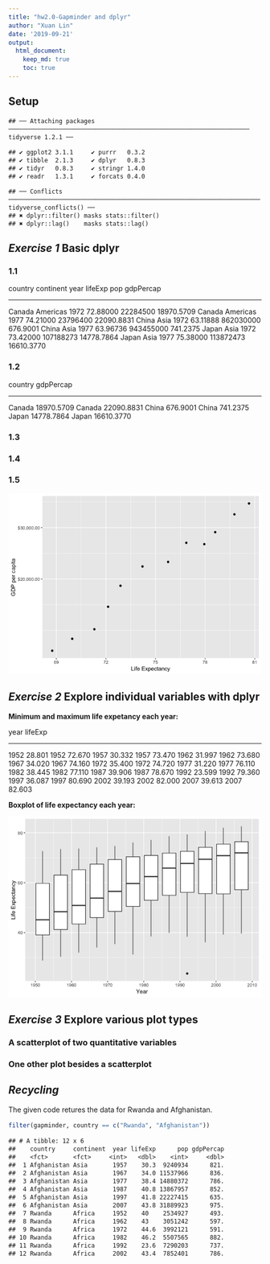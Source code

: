 ```yaml
---
title: "hw2.0-Gapminder and dplyr"
author: "Xuan Lin"
date: '2019-09-21'
output: 
  html_document:
    keep_md: true
    toc: true
---
```


## Setup

```
## ── Attaching packages ─────────────────────────────────────────────────────────────────── tidyverse 1.2.1 ──
```

```
## ✔ ggplot2 3.1.1     ✔ purrr   0.3.2
## ✔ tibble  2.1.3     ✔ dplyr   0.8.3
## ✔ tidyr   0.8.3     ✔ stringr 1.4.0
## ✔ readr   1.3.1     ✔ forcats 0.4.0
```

```
## ── Conflicts ────────────────────────────────────────────────────────────────────── tidyverse_conflicts() ──
## ✖ dplyr::filter() masks stats::filter()
## ✖ dplyr::lag()    masks stats::lag()
```

## _Exercise 1_ Basic dplyr
### __1.1__

country   continent    year    lifeExp         pop    gdpPercap
--------  ----------  -----  ---------  ----------  -----------
Canada    Americas     1972   72.88000    22284500   18970.5709
Canada    Americas     1977   74.21000    23796400   22090.8831
China     Asia         1972   63.11888   862030000     676.9001
China     Asia         1977   63.96736   943455000     741.2375
Japan     Asia         1972   73.42000   107188273   14778.7864
Japan     Asia         1977   75.38000   113872473   16610.3770

### __1.2__

country     gdpPercap
--------  -----------
Canada     18970.5709
Canada     22090.8831
China        676.9001
China        741.2375
Japan      14778.7864
Japan      16610.3770

### __1.3__
<!--html_preserve--><div id="htmlwidget-17317a1f5dfb4eb344d2" style="width:100%;height:auto;" class="datatables html-widget"></div>
<script type="application/json" data-for="htmlwidget-17317a1f5dfb4eb344d2">{"x":{"filter":"none","data":[["1","2","3","4","5","6","7","8","9","10","11","12","13","14","15","16","17","18","19","20","21","22","23","24","25","26","27","28","29","30","31","32","33","34","35","36","37","38","39","40","41","42","43","44","45","46","47","48","49","50","51","52","53","54","55","56","57","58","59","60","61","62","63","64","65","66","67","68","69","70","71","72","73","74","75","76","77","78","79","80","81","82","83","84","85","86","87","88","89","90","91","92","93","94","95","96","97","98","99","100","101","102"],["Albania","Angola","Benin","Botswana","Botswana","Botswana","Bulgaria","Bulgaria","Bulgaria","Burundi","Cambodia","Cambodia","Cameroon","Cameroon","Cameroon","Central African Republic","Central African Republic","Central African Republic","Chad","Chad","China","Congo, Dem. Rep.","Congo, Dem. Rep.","Congo, Dem. Rep.","Congo, Dem. Rep.","Congo, Rep.","Congo, Rep.","Cote d'Ivoire","Cote d'Ivoire","Cote d'Ivoire","Croatia","Czech Republic","Denmark","El Salvador","El Salvador","Eritrea","Gabon","Gabon","Gabon","Ghana","Hungary","Hungary","Iraq","Iraq","Iraq","Jamaica","Jamaica","Kenya","Kenya","Kenya","Korea, Dem. Rep.","Korea, Dem. Rep.","Korea, Dem. Rep.","Lesotho","Lesotho","Lesotho","Liberia","Malawi","Malawi","Montenegro","Mozambique","Mozambique","Myanmar","Namibia","Namibia","Netherlands","Nigeria","Nigeria","Norway","Poland","Poland","Puerto Rico","Romania","Romania","Rwanda","Rwanda","Serbia","Sierra Leone","Slovak Republic","Somalia","South Africa","South Africa","South Africa","Swaziland","Swaziland","Swaziland","Tanzania","Tanzania","Togo","Trinidad and Tobago","Trinidad and Tobago","Uganda","Uganda","Uganda","Uganda","Zambia","Zambia","Zambia","Zambia","Zimbabwe","Zimbabwe","Zimbabwe"],["Europe","Africa","Africa","Africa","Africa","Africa","Europe","Europe","Europe","Africa","Asia","Asia","Africa","Africa","Africa","Africa","Africa","Africa","Africa","Africa","Asia","Africa","Africa","Africa","Africa","Africa","Africa","Africa","Africa","Africa","Europe","Europe","Europe","Americas","Americas","Africa","Africa","Africa","Africa","Africa","Europe","Europe","Asia","Asia","Asia","Americas","Americas","Africa","Africa","Africa","Asia","Asia","Asia","Africa","Africa","Africa","Africa","Africa","Africa","Europe","Africa","Africa","Asia","Africa","Africa","Europe","Africa","Africa","Europe","Europe","Europe","Americas","Europe","Europe","Africa","Africa","Europe","Africa","Europe","Africa","Africa","Africa","Africa","Africa","Africa","Africa","Africa","Africa","Africa","Americas","Americas","Africa","Africa","Africa","Africa","Africa","Africa","Africa","Africa","Africa","Africa","Africa"],[1992,1987,2002,1992,1997,2002,1977,1992,1997,1992,1972,1977,1992,1997,2002,1992,1997,2002,1997,2002,1962,1982,1987,1992,1997,1992,1997,1992,1997,2002,1982,1972,1982,1977,1982,1982,1997,2002,2007,2002,1982,1992,1992,1997,2002,1992,2002,1992,1997,2002,1992,1997,2002,1997,2002,2007,1992,1997,2002,2002,2002,2007,2002,1997,2002,1972,1997,2002,1987,1977,1987,1992,1987,1992,1987,1992,1982,1992,1972,1992,1997,2002,2007,1997,2002,2007,1992,1997,2002,1997,2002,1977,1982,1992,1997,1987,1992,1997,2002,1992,1997,2002],[71.581,39.906,54.406,62.745,52.556,46.634,70.81,71.19,70.32,44.736,40.317,31.22,54.314,52.199,49.856,49.396,46.066,43.308,51.573,50.525,44.50136,47.784,47.412,45.548,42.587,56.433,52.962,52.044,47.991,46.832,70.46,70.29,74.63,56.696,56.604,43.89,60.461,56.761,56.735,58.453,69.39,69.17,59.461,58.811,57.046,71.766,72.047,59.285,54.407,50.992,69.978,67.727,66.662,55.558,44.593,42.592,40.802,47.495,45.009,73.981,44.026,42.082,59.908,58.909,51.479,73.75,47.464,46.608,75.89,70.67,70.98,73.911,69.53,69.36,44.02,23.599,70.162,38.333,70.35,39.658,60.236,53.365,49.339,54.289,43.869,39.613,50.44,48.466,57.561,69.465,68.976,50.35,49.849,48.825,44.578,50.821,46.1,40.238,39.193,60.377,46.809,39.989],[3326498,7874230,7026113,1342614,1536536,1630347,8797022,8658506,8066057,5809236,7450606,6978607,12467171,14195809,15929988,3265124,3696513,4048013,7562011,8835739,665770000,30646495,35481645,41672143,47798986,2409073,2800947,12772596,14625967,16252726,4413368,9862158,5117810,4282586,4474873,2637297,1126189,1299304,1454867,20550751,10705535,10348684,17861905,20775703,24001816,2378618,2664659,25020539,28263827,31386842,20711375,21585105,22215365,1982823,2046772,2012649,1912974,10419991,11824495,720230,18473780,19951656,45598081,1774766,1972153,13329874,106207839,119901274,4186147,34621254,37740710,3585176,22686371,22797027,6349365,7290203,9032824,4260884,4593433,6099799,42835005,44433622,43997828,1054486,1130269,1133066,26605473,30686889,4977378,1138101,1101832,11457758,12939400,18252190,21210254,7272406,8381163,9417789,10595811,10704340,11404948,11926563],[2497.437901,2430.208311,1372.877931,7954.111645,8647.142313,11003.60508,7612.240438,6302.623438,5970.38876,631.6998778,421.6240257,524.9721832,1793.163278,1694.337469,1934.011449,747.9055252,740.5063317,738.6906068,1004.961353,1156.18186,487.6740183,673.7478181,672.774812,457.7191807,312.188423,4016.239529,3484.164376,1648.073791,1786.265407,1648.800823,13221.82184,13108.4536,21688.04048,5138.922374,4098.344175,524.8758493,14722.84188,12521.71392,13206.48452,1111.984578,12545.99066,10535.62855,3745.640687,3076.239795,4390.717312,7404.923685,6994.774861,1341.921721,1360.485021,1287.514732,3726.063507,1690.756814,1646.758151,1186.147994,1275.184575,1569.331442,636.6229191,692.2758103,665.4231186,6557.194282,633.6179466,823.6856205,611,3899.52426,4072.324751,18794.74567,1624.941275,1615.286395,31540.9748,9508.141454,9082.351172,14641.58711,9696.273295,6598.409903,847.991217,737.0685949,15181.0927,1068.696278,9674.167626,926.9602964,7479.188244,7710.946444,9269.657808,3876.76846,4128.116943,4513.480643,825.682454,789.1862231,886.2205765,8792.573126,11460.60023,843.7331372,682.2662268,644.1707969,816.559081,1213.315116,1210.884633,1071.353818,1071.613938,693.4207856,792.4499603,672.0386227],[-0.418999999999997,-0.0360000000000014,-0.371000000000002,-0.877000000000002,-10.189,-5.922,-0.0900000000000034,-0.150000000000006,-0.870000000000005,-3.475,-5.098,-9.097,-0.670999999999999,-2.115,-2.343,-1.089,-3.33,-2.758,-0.150999999999996,-1.048,-6.0476,-0.0200000000000031,-0.372,-1.864,-2.961,-1.037,-3.471,-2.611,-4.053,-1.159,-0.180000000000007,-0.0899999999999892,-0.0600000000000023,-1.511,-0.0919999999999987,-0.644999999999996,-0.905000000000001,-3.7,-0.0260000000000034,-0.102999999999994,-0.560000000000002,-0.409999999999997,-5.583,-0.649999999999999,-1.765,-0.00399999999999068,-0.215000000000003,-0.054000000000002,-4.878,-3.415,-0.669000000000011,-2.25099999999999,-1.065,-4.127,-10.965,-2.001,-5.225,-1.925,-2.486,-1.464,-2.318,-1.944,-0.420000000000002,-3.09,-7.43,-0.0699999999999932,-0.00800000000000267,-0.856000000000002,-0.0799999999999983,-0.179999999999993,-0.339999999999989,-0.718999999999994,-0.129999999999995,-0.170000000000002,-2.198,-20.421,-0.137999999999991,-1.673,-0.63000000000001,-4.843,-1.652,-6.871,-4.026,-4.185,-10.42,-4.256,-1.095,-1.974,-0.829000000000001,-0.396999999999991,-0.489000000000004,-0.665999999999997,-0.501000000000005,-2.684,-4.247,-1,-4.721,-5.862,-1.045,-1.974,-13.568,-6.82]],"container":"<table class=\"display\">\n  <thead>\n    <tr>\n      <th> <\/th>\n      <th>country<\/th>\n      <th>continent<\/th>\n      <th>year<\/th>\n      <th>lifeExp<\/th>\n      <th>pop<\/th>\n      <th>gdpPercap<\/th>\n      <th>increaseInlifeExp<\/th>\n    <\/tr>\n  <\/thead>\n<\/table>","options":{"columnDefs":[{"className":"dt-right","targets":[3,4,5,6,7]},{"orderable":false,"targets":0}],"order":[],"autoWidth":false,"orderClasses":false}},"evals":[],"jsHooks":[]}</script><!--/html_preserve-->


### __1.4__
<!--html_preserve--><div id="htmlwidget-1662b9819309e9c21978" style="width:100%;height:auto;" class="datatables html-widget"></div>
<script type="application/json" data-for="htmlwidget-1662b9819309e9c21978">{"x":{"filter":"none","data":[["1","2","3","4","5","6","7","8","9","10","11","12","13","14","15","16","17","18","19","20","21","22","23","24","25","26","27","28","29","30","31","32","33","34","35","36","37","38","39","40","41","42","43","44","45","46","47","48","49","50","51","52","53","54","55","56","57","58","59","60","61","62","63","64","65","66","67","68","69","70","71","72","73","74","75","76","77","78","79","80","81","82","83","84","85","86","87","88","89","90","91","92","93","94","95","96","97","98","99","100","101","102","103","104","105","106","107","108","109","110","111","112","113","114","115","116","117","118","119","120","121","122","123","124","125","126","127","128","129","130","131","132","133","134","135","136","137","138","139","140","141","142"],["Afghanistan","Albania","Algeria","Angola","Argentina","Australia","Austria","Bahrain","Bangladesh","Belgium","Benin","Bolivia","Bosnia and Herzegovina","Botswana","Brazil","Bulgaria","Burkina Faso","Burundi","Cambodia","Cameroon","Canada","Central African Republic","Chad","Chile","China","Colombia","Comoros","Congo, Dem. Rep.","Congo, Rep.","Costa Rica","Cote d'Ivoire","Croatia","Cuba","Czech Republic","Denmark","Djibouti","Dominican Republic","Ecuador","Egypt","El Salvador","Equatorial Guinea","Eritrea","Ethiopia","Finland","France","Gabon","Gambia","Germany","Ghana","Greece","Guatemala","Guinea","Guinea-Bissau","Haiti","Honduras","Hong Kong, China","Hungary","Iceland","India","Indonesia","Iran","Iraq","Ireland","Israel","Italy","Jamaica","Japan","Jordan","Kenya","Korea, Dem. Rep.","Korea, Rep.","Kuwait","Lebanon","Lesotho","Liberia","Libya","Madagascar","Malawi","Malaysia","Mali","Mauritania","Mauritius","Mexico","Mongolia","Montenegro","Morocco","Mozambique","Myanmar","Namibia","Nepal","Netherlands","New Zealand","Nicaragua","Niger","Nigeria","Norway","Oman","Pakistan","Panama","Paraguay","Peru","Philippines","Poland","Portugal","Puerto Rico","Reunion","Romania","Rwanda","Sao Tome and Principe","Saudi Arabia","Senegal","Serbia","Sierra Leone","Singapore","Slovak Republic","Slovenia","Somalia","South Africa","Spain","Sri Lanka","Sudan","Swaziland","Sweden","Switzerland","Syria","Taiwan","Tanzania","Thailand","Togo","Trinidad and Tobago","Tunisia","Turkey","Uganda","United Kingdom","United States","Uruguay","Venezuela","Vietnam","West Bank and Gaza","Yemen, Rep.","Zambia","Zimbabwe"],["Asia","Europe","Africa","Africa","Americas","Oceania","Europe","Asia","Asia","Europe","Africa","Americas","Europe","Africa","Americas","Europe","Africa","Africa","Asia","Africa","Americas","Africa","Africa","Americas","Asia","Americas","Africa","Africa","Africa","Americas","Africa","Europe","Americas","Europe","Europe","Africa","Americas","Americas","Africa","Americas","Africa","Africa","Africa","Europe","Europe","Africa","Africa","Europe","Africa","Europe","Americas","Africa","Africa","Americas","Americas","Asia","Europe","Europe","Asia","Asia","Asia","Asia","Europe","Asia","Europe","Americas","Asia","Asia","Africa","Asia","Asia","Asia","Asia","Africa","Africa","Africa","Africa","Africa","Asia","Africa","Africa","Africa","Americas","Asia","Europe","Africa","Africa","Asia","Africa","Asia","Europe","Oceania","Americas","Africa","Africa","Europe","Asia","Asia","Americas","Americas","Americas","Asia","Europe","Europe","Americas","Africa","Europe","Africa","Africa","Asia","Africa","Europe","Africa","Asia","Europe","Europe","Africa","Africa","Europe","Asia","Africa","Africa","Europe","Europe","Asia","Asia","Africa","Asia","Africa","Americas","Africa","Europe","Africa","Europe","Americas","Americas","Americas","Asia","Asia","Asia","Africa","Africa"],[1982,2007,2007,1967,2007,2007,2007,2007,2007,2007,2007,2007,2007,2007,2007,2007,2007,1992,2007,1987,2007,1962,2007,2007,2007,2007,1972,1957,1982,2007,1982,2007,2007,2007,2007,1972,2007,1997,2007,2007,2007,1997,2007,2007,2007,1977,1977,2007,2007,2007,2007,2002,1982,1982,2007,2007,2007,2007,2007,2007,1977,1977,2007,2007,2007,1972,2007,2007,2007,1982,2007,1957,2007,2007,1972,1977,1972,2007,2007,2007,2007,2007,2007,2007,1987,2007,2007,2007,2007,2007,2007,2007,1977,1967,2007,2007,2007,2007,2007,1982,2007,2007,2007,2007,2007,2007,2007,1982,1982,1977,2007,1987,1982,2007,2007,2007,1977,2007,2007,2007,2007,2007,2007,2007,2007,2007,2007,2007,1972,2007,2007,2007,2007,2007,2007,2007,1977,2007,1997,2007,1967,1972],[39.854,76.423,72.301,35.985,75.32,81.235,79.829,75.635,64.062,79.441,56.728,65.554,74.852,50.728,72.39,73.005,52.295,44.736,59.723,54.985,80.653,39.475,50.651,78.553,72.961,72.889,48.944,40.652,56.695,78.782,53.983,75.748,78.273,76.486,78.332,44.366,72.235,72.312,71.338,71.878,51.579,53.378,52.947,79.313,80.657,52.79,41.842,79.406,60.022,79.483,70.259,53.676,39.327,51.461,70.198,82.208,73.338,81.757,64.698,70.65,57.702,60.413,78.885,80.745,80.546,69,82.603,72.535,54.11,69.1,78.623,58.033,71.993,42.592,42.614,57.442,44.851,48.303,74.241,54.467,64.164,72.801,76.195,66.803,74.865,71.164,42.082,62.069,52.906,63.785,79.762,80.204,57.47,40.118,46.859,80.196,75.64,65.483,75.537,66.874,71.421,71.688,75.563,78.098,78.746,76.442,72.476,46.218,60.351,58.69,63.062,71.218,38.445,79.972,74.663,77.926,41.974,49.339,80.941,72.396,58.556,39.613,80.884,81.701,74.143,78.4,52.517,70.616,49.759,69.819,73.923,71.777,51.542,79.425,78.242,76.384,67.456,74.249,71.096,62.698,47.768,55.635],[12881816,3600523,33333216,5247469,40301927,20434176,8199783,708573,150448339,10392226,8078314,9119152,4552198,1639131,190010647,7322858,14326203,5809236,14131858,10780667,33390141,1523478,10238807,16284741,1318683096,44227550,250027,15577932,1774735,4133884,9025951,4493312,11416987,10228744,5468120,178848,9319622,11911819,80264543,6939688,551201,4058319,76511887,5238460,61083916,706367,608274,82400996,22873338,10706290,12572928,8807818,825987,5198399,7483763,6980412,9956108,301931,1110396331,223547000,35480679,11882916,4109086,6426679,58147733,1997616,127467972,6053193,35610177,17647518,49044790,212846,3921278,2012649,1482628,2721783,7082430,13327079,24821286,12031795,3270065,1250882,108700891,2874127,569473,33757175,19951656,47761980,2055080,28901790,16570613,4115771,2554598,4534062,135031164,4627926,3204897,169270617,3242173,3366439,28674757,91077287,38518241,10642836,3942491,798094,22276056,5507565,98593,8128505,12267493,9230783,3464522,4553009,5447502,2009245,4353666,43997828,40448191,20378239,42292929,1133066,9031088,7554661,19314747,23174294,38139640,65068149,2056351,1056608,10276158,71158647,29170398,60776238,301139947,3447496,13503563,85262356,2826046,22211743,3900000,5861135],[978.0114388,5937.029526,6223.367465,5522.776375,12779.37964,34435.36744,36126.4927,29796.04834,1391.253792,33692.60508,1441.284873,3822.137084,7446.298803,12569.85177,9065.800825,10680.79282,1217.032994,631.6998778,1713.778686,2602.664206,36319.23501,1193.068753,1704.063724,13171.63885,4959.114854,7006.580419,1937.577675,905.8602303,4879.507522,9645.06142,2602.710169,14619.22272,8948.102923,22833.30851,35278.41874,3694.212352,6025.374752,7429.455877,5581.180998,5728.353514,12154.08975,913.47079,690.8055759,33207.0844,30470.0167,21745.57328,884.7552507,32170.37442,1327.60891,27538.41188,5186.050003,945.5835837,838.1239671,2011.159549,3548.330846,39724.97867,18008.94444,36180.78919,2452.210407,3540.651564,11888.59508,14688.23507,40675.99635,25523.2771,28569.7197,7433.889293,31656.06806,4519.461171,1463.249282,4106.525293,23348.13973,113523.1329,10461.05868,1569.331442,803.0054535,21951.21176,1748.562982,759.3499101,12451.6558,1042.581557,1803.151496,10956.99112,11977.57496,3095.772271,11732.51017,3820.17523,823.6856205,944,4811.060429,1091.359778,36797.93332,25185.00911,5486.371089,1054.384891,2013.977305,49357.19017,22316.19287,2605.94758,9809.185636,4258.503604,7408.905561,3190.481016,15389.92468,20509.64777,19328.70901,7670.122558,10808.47561,881.5706467,1890.218117,34167.7626,1712.472136,15870.87851,1465.010784,47143.17964,18678.31435,25768.25759,1450.992513,9269.657808,28821.0637,3970.095407,2602.394995,4513.480643,33859.74835,37506.41907,4184.548089,28718.27684,1107.482182,7458.396327,1649.660188,18008.50924,7092.923025,8458.276384,1056.380121,33203.26128,42951.65309,10611.46299,13143.95095,2441.576404,7110.667619,2280.769906,1777.077318,799.3621758]],"container":"<table class=\"display\">\n  <thead>\n    <tr>\n      <th> <\/th>\n      <th>country<\/th>\n      <th>continent<\/th>\n      <th>year<\/th>\n      <th>lifeExp<\/th>\n      <th>pop<\/th>\n      <th>gdpPercap<\/th>\n    <\/tr>\n  <\/thead>\n<\/table>","options":{"columnDefs":[{"className":"dt-right","targets":[3,4,5,6]},{"orderable":false,"targets":0}],"order":[],"autoWidth":false,"orderClasses":false}},"evals":[],"jsHooks":[]}</script><!--/html_preserve-->

### __1.5__


![](hw2.0_gapminder_and_dplyr_files/figure-html/unnamed-chunk-6-1.png)<!-- -->

## _Exercise 2_ Explore individual variables with dplyr
__Minimum and maximum life expetancy each year:__


 year   lifeExp
-----  --------
 1952    28.801
 1952    72.670
 1957    30.332
 1957    73.470
 1962    31.997
 1962    73.680
 1967    34.020
 1967    74.160
 1972    35.400
 1972    74.720
 1977    31.220
 1977    76.110
 1982    38.445
 1982    77.110
 1987    39.906
 1987    78.670
 1992    23.599
 1992    79.360
 1997    36.087
 1997    80.690
 2002    39.193
 2002    82.000
 2007    39.613
 2007    82.603

__Boxplot of life expectancy each year:__

![](hw2.0_gapminder_and_dplyr_files/figure-html/unnamed-chunk-8-1.png)<!-- -->


## _Exercise 3_ Explore various plot types
### A scatterplot of two quantitative variables

### One other plot besides a scatterplot

## _Recycling_
The given code retures the data for Rwanda and Afghanistan.

```r
filter(gapminder, country == c("Rwanda", "Afghanistan"))
```

```
## # A tibble: 12 x 6
##    country     continent  year lifeExp      pop gdpPercap
##    <fct>       <fct>     <int>   <dbl>    <int>     <dbl>
##  1 Afghanistan Asia       1957    30.3  9240934      821.
##  2 Afghanistan Asia       1967    34.0 11537966      836.
##  3 Afghanistan Asia       1977    38.4 14880372      786.
##  4 Afghanistan Asia       1987    40.8 13867957      852.
##  5 Afghanistan Asia       1997    41.8 22227415      635.
##  6 Afghanistan Asia       2007    43.8 31889923      975.
##  7 Rwanda      Africa     1952    40    2534927      493.
##  8 Rwanda      Africa     1962    43    3051242      597.
##  9 Rwanda      Africa     1972    44.6  3992121      591.
## 10 Rwanda      Africa     1982    46.2  5507565      882.
## 11 Rwanda      Africa     1992    23.6  7290203      737.
## 12 Rwanda      Africa     2002    43.4  7852401      786.
```



